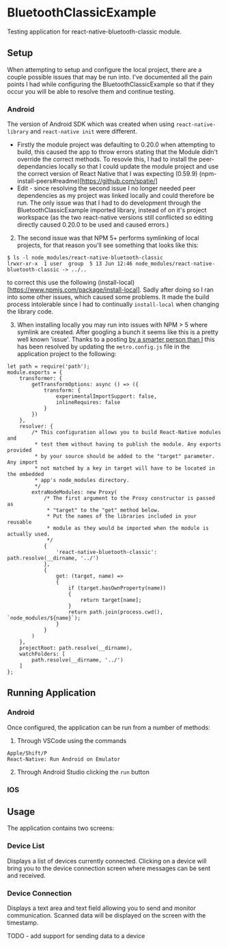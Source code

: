 # BluetoothClassicExample

Testing application for react-native-bluetooth-classic module.

## Setup

When attempting to setup and configure the local project, there are a couple possible issues that may be run into.  I've documented all the pain points I had while configuring the BluetoothClassicExample so that if they occur you will be able to resolve them and continue testing.

### Android 
The version of Android SDK which was created when using `react-native-library` and `react-native init` were different. 

  - Firstly the module project was defaulting to 0.20.0 when attempting to build, this caused the app to throw errors stating that the Module didn't override the correct methods.  To resovle this, I had to install the peer-dependancies locally so that I could update the module project and use the correct version of React Native that I was expecting (0.59.9) (npm-install-peers#readme)[https://github.com/spatie/]
  - Edit - since resolving the second issue I no longer needed peer dependencies as my project was linked locally and could therefore be run.  The only issue was that I had to do development through the BluetoothClassicExample imported library, instead of on it's project workspace (as the two react-native versions still conflicted so editing directly caused 0.20.0 to be used and caused errors.)

2. The second issue was that NPM 5+ performs symlinking of local projects, for that reason you'll see something that looks like this:
  ```
  $ ls -l node_modules/react-native-bluetooth-classic
  lrwxr-xr-x  1 user  group  5 13 Jun 12:46 node_modules/react-native-bluetooth-classic -> ../..
  ```
  to correct this use the following (install-local)[https://www.npmjs.com/package/install-local].  Sadly after doing so I ran into some other issues, which caused some problems.  It made the build process intolerable since I had to continually `install-local` when changing the library code.

3. When installing locally you may run into issues with NPM > 5 where symlink are created.  After googling a bunch it seems like this is a pretty well known 'issue'.  Thanks to a posting [by a smarter person than I](https://github.com/facebook/metro/issues/1#issuecomment-501143843) this has been resolved by updating the `metro.config.js` file in the application project to the following:

```
let path = require('path');
module.exports = {
    transformer: {
        getTransformOptions: async () => ({
            transform: {
                experimentalImportSupport: false,
                inlineRequires: false
            }
        })
    },
    resolver: {
        /* This configuration allows you to build React-Native modules and
         * test them without having to publish the module. Any exports provided
         * by your source should be added to the "target" parameter. Any import
         * not matched by a key in target will have to be located in the embedded
         * app's node_modules directory.
         */
        extraNodeModules: new Proxy(
            /* The first argument to the Proxy constructor is passed as 
             * "target" to the "get" method below.
             * Put the names of the libraries included in your reusable
             * module as they would be imported when the module is actually used.
             */
            {
                'react-native-bluetooth-classic': path.resolve(__dirname, '../')
            },
            {
                get: (target, name) =>
                {
                    if (target.hasOwnProperty(name))
                    {
                        return target[name];
                    }
                    return path.join(process.cwd(), `node_modules/${name}`);
                }
            }
        )
    },
    projectRoot: path.resolve(__dirname),
    watchFolders: [
        path.resolve(__dirname, '../')
    ]
};
```

## Running Application

### Android
Once configured, the application can be run from a number of methods:

1. Through VSCode using the commands 
```
Apple/Shift/P 
React-Native: Run Android on Emulator
```

2. Through Android Studio clicking the `run` button

### IOS

## Usage

The application contains two screens:

### Device List

Displays a list of devices currently connected.  Clicking on a device will bring you to the device connection screen where messages can be sent and received.

### Device Connection

Displays a text area and text field allowing you to send and monitor communication.  Scanned data will be displayed on the screen with the timestamp.

TODO - add support for sending data to a device